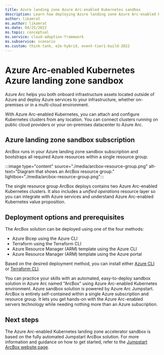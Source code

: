 ```yaml
---
title: Azure landing zone Azure Arc-enabled Kubernetes sandbox
description: Learn how deploying Azure landing zone Azure Arc-enabled Kubernetes sandbox can accelerate your adoption of hybrid or multicloud architectures.
author: likamrat
ms.author: likamrat
ms.date: 04/25/2022
ms.topic: conceptual
ms.service: cloud-adoption-framework
ms.subservice: scenario
ms.custom: think-tank, e2e-hybrid, event-tier1-build-2022
---
```


# Azure Arc-enabled Kubernetes Azure landing zone sandbox

Azure Arc helps you both onboard infrastructure assets located outside of Azure and deploy Azure services to your infrastructure, whether on-premises or in a multi-cloud environment.

With Azure Arc-enabled Kubernetes, you can attach and configure Kubernetes clusters from any location.
You can connect clusters running on public cloud providers or your on-premises datacenter to Azure Arc.

## Azure landing zone sandbox subscription

ArcBox runs in your Azure landing zone sandbox subscription and bootstraps all required Azure resources within a single resource group.

<!-- :::image type="content" source="./media/arcbox-sandbox-subscription.png" alt-text="Diagram of ArcBox in a sandbox subscription." lightbox="./media/arcbox-sandbox-subscription.png"::: -->

:::image type="content" source="./media/arcbox-resource-group.png" alt-text="Diagram that shows an ArcBox resource group." lightbox="./media/arcbox-resource-group.png":::

The single resource group ArcBox deploys contains two Azure Arc-enabled Kubernetes clusters. It also includes a *unified operations* resource layer so you can integrate with Azure services and understand Azure Arc-enabled Kubernetes value proposition.

## Deployment options and prerequisites

The ArcBox solution can be deployed using one of the four methods:

- Azure Bicep using the Azure CLI
- Terraform using the Terraform CLI
- Azure Resource Manager (ARM) template using the Azure CLI
- Azure Resource Manager (ARM) template using the Azure portal

Based on the desired deployment method, you can install either [Azure CLI](/cli/azure/install-azure-cli) or [Terraform CLI](https://learn.hashicorp.com/tutorials/terraform/install-cli).

You can practice your skills with an automated, easy-to-deploy sandbox solution in Azure Arc named "ArcBox" using Azure Arc-enabled Kubernetes environment. Azure sandbox solution is powered by Azure Arc Jumpstart. ArcBox is entirely self-contained within a single Azure subscription and resource group. It lets you get hands-on with the Azure Arc-enabled servers technology while needing nothing more than an Azure subscription.

## Next steps

The Azure Arc-enabled Kubernetes landing zone accelerator sandbox is based on the fully automated Jumpstart ArcBox solution. For more information and guidance on how to get started, refer to the [Jumpstart ArcBox website page](https://aka.ms/JumpstartArcBox).
